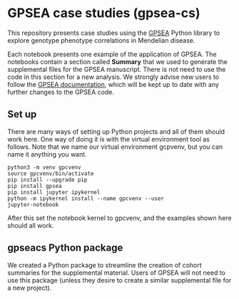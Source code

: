# GPSEA case studies (gpsea-cs)

This repository presents case studies using the [GPSEA](https://github.com/p2gx/gpsea) Python library
to explore genotype phenotype correlations in Mendelian disease.

Each notebook presents one example of the application of GPSEA. The notebooks contain a section called **Summary** that
we used to generate the supplemental files for the GPSEA manuscript. There is not need to use the code in this section
for a new analysis. We strongly advise new users to follow the [GPSEA documentation](https://p2gx.github.io/gpsea/stable/index.html), 
which will be kept up to date with any further changes to the GPSEA code.

## Set up

There are many ways of setting up Python projects and all of them should work here. One way of doing it is
with the virtual environment tool as follows. Note that we name our virtual environment gcpvenv, but you can name it
anything you want.

```
python3 -m venv gpcvenv
source gpcvenv/bin/activate
pip install --upgrade pip
pip install gpsea
pip install jupyter ipykernel
python -m ipykernel install --name gpcvenv --user
jupyter-notebook
```
After this set the notebook kernel to gpcvenv, and the examples shown here should all work.

## gpseacs Python package

We created a Python package to streamline the creation of cohort summaries for the supplemental material.
Users of GPSEA will not need to use this package (unless they desire to create a similar supplemental file for
a new project).
